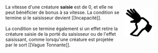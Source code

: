 <div class="warning" style='background-color:var(--bg); border-left: solid var(--title) 4px; border-radius: 4px;'>
<p style='padding:0.7em; margin-left:0.7em; display: inline-block;'>
<img src="../../Illustrations/Conditions/FinalGrappled.png" style="width:20%;  float:right; padding:0.7em">
La vitesse d'une créature <b>saisie</b> est de 0, et elle ne peut bénéficier de bonus à sa vitesse.
La condition se termine si le saisisseur devient [[Incapacité]].<br><br>
La condition se termine également si un effet retire la créature saisie de la porté du saisisseur ou de l'effet saisissant, comme lorsqu'une créature est projetée par le sort [[Vague Tonnante]].<br>
</p>
</div>
